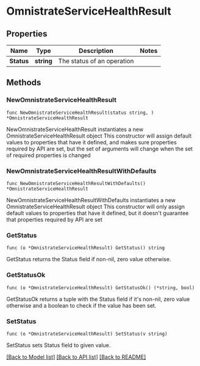 # OmnistrateServiceHealthResult

## Properties

Name | Type | Description | Notes
------------ | ------------- | ------------- | -------------
**Status** | **string** | The status of an operation | 

## Methods

### NewOmnistrateServiceHealthResult

`func NewOmnistrateServiceHealthResult(status string, ) *OmnistrateServiceHealthResult`

NewOmnistrateServiceHealthResult instantiates a new OmnistrateServiceHealthResult object
This constructor will assign default values to properties that have it defined,
and makes sure properties required by API are set, but the set of arguments
will change when the set of required properties is changed

### NewOmnistrateServiceHealthResultWithDefaults

`func NewOmnistrateServiceHealthResultWithDefaults() *OmnistrateServiceHealthResult`

NewOmnistrateServiceHealthResultWithDefaults instantiates a new OmnistrateServiceHealthResult object
This constructor will only assign default values to properties that have it defined,
but it doesn't guarantee that properties required by API are set

### GetStatus

`func (o *OmnistrateServiceHealthResult) GetStatus() string`

GetStatus returns the Status field if non-nil, zero value otherwise.

### GetStatusOk

`func (o *OmnistrateServiceHealthResult) GetStatusOk() (*string, bool)`

GetStatusOk returns a tuple with the Status field if it's non-nil, zero value otherwise
and a boolean to check if the value has been set.

### SetStatus

`func (o *OmnistrateServiceHealthResult) SetStatus(v string)`

SetStatus sets Status field to given value.



[[Back to Model list]](../README.md#documentation-for-models) [[Back to API list]](../README.md#documentation-for-api-endpoints) [[Back to README]](../README.md)


